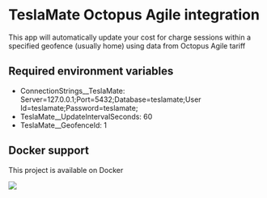 # TeslaMate Octopus Agile integration
This app will automatically update your cost for charge sessions within a specified geofence (usually home) using data from Octopus Agile tariff

## Required environment variables
- ConnectionStrings__TeslaMate: Server=127.0.0.1;Port=5432;Database=teslamate;User Id=teslamate;Password=teslamate;
- TeslaMate__UpdateIntervalSeconds: 60
- TeslaMate__GeofenceId: 1

## Docker support
This project is available on Docker

[![](https://img.shields.io/docker/pulls/mattjeanes/teslamateagile.svg)](https://hub.docker.com/repository/docker/mattjeanes/teslamateagile)
